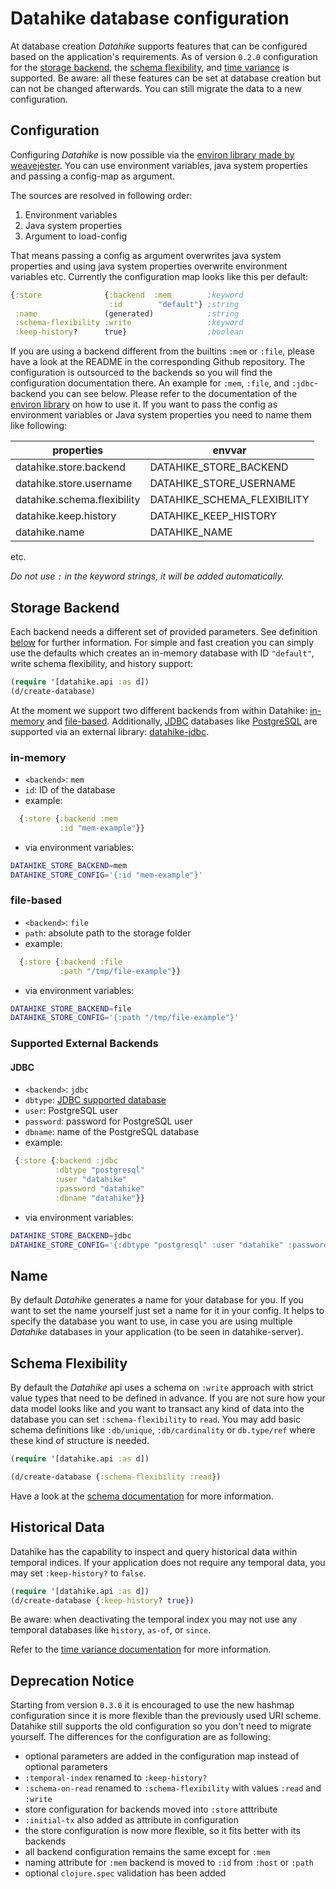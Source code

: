 # Datahike database configuration

At database creation _Datahike_ supports features that can be configured based on the application's requirements. As of version `0.2.0` configuration for the [storage backend](#storage-backend), the [schema flexibility](#schema-flexibility), and [time variance](#historical-data) is supported.  Be aware: all these features can be set at database creation but can not be changed afterwards. You can still migrate the data to a new configuration.

## Configuration

Configuring _Datahike_ is now possible via the [environ library made by weavejester](https://github.com/weavejester/environ). You can use environment variables, java system properties and passing a config-map as argument.

The sources are resolved in following order:
1. Environment variables
2. Java system properties
3. Argument to load-config

That means passing a config as argument overwrites java system properties and using java system properties overwrite environment variables etc. Currently the configuration map looks like this per default:

```clojure
{:store              {:backend  :mem        ;keyword
                      :id        "default"} ;string
 :name               (generated)            ;string
 :schema-flexibility :write                 ;keyword
 :keep-history?      true}                  ;boolean
```

If you are using a backend different from the builtins `:mem` or `:file`, please have a look at the README in the corresponding Github repository. The configuration is outsourced to the backends so you will find the configuration documentation there. An example for `:mem`, `:file`, and `:jdbc`-backend you can see below. Please refer to the documentation of the [environ library](https://github.com/weavejester/environ) on how to use it. If you want to pass the config as environment variables or Java system properties you need to name them like following:

properties                  | envvar
----------------------------|--------------------------
datahike.store.backend      | DATAHIKE_STORE_BACKEND
datahike.store.username     | DATAHIKE_STORE_USERNAME
datahike.schema.flexibility | DATAHIKE_SCHEMA_FLEXIBILITY
datahike.keep.history       | DATAHIKE_KEEP_HISTORY
datahike.name               | DATAHIKE_NAME
etc.

*Do not use `:` in the keyword strings, it will be added automatically.*

## Storage Backend

Each backend needs a different set of provided parameters. See definition
[below](#storage-backend) for further information. For simple and fast creation
you can simply use the defaults which creates an in-memory database with ID `"default"`, write schema flexibility, and history support:

```clojure
(require '[datahike.api :as d])
(d/create-database)
```

At the moment we support two different backends from within Datahike: [in-memory](#in-memory) and [file-based](#file-based).
Additionally, [JDBC](https://docs.oracle.com/javase/8/docs/technotes/guides/jdbc/) databases like [PostgreSQL](#postgresql) are supported via an external library: [datahike-jdbc](https://github.com/replikativ/datahike-jdbc/).

### in-memory

- `<backend>`: `mem`
- `id`: ID of the database
- example: 
```clojure 
  {:store {:backend :mem 
           :id "mem-example"}}
```
- via environment variables:
```bash
DATAHIKE_STORE_BACKEND=mem
DATAHIKE_STORE_CONFIG='{:id "mem-example"}'
```

### file-based

- `<backend>`: `file`
- `path`: absolute path to the storage folder
- example: 
```clojure 
  {:store {:backend :file 
           :path "/tmp/file-example"}}
```
- via environment variables:
```bash
DATAHIKE_STORE_BACKEND=file
DATAHIKE_STORE_CONFIG='{:path "/tmp/file-example"}'
```

### Supported External Backends

#### JDBC

- `<backend>`: `jdbc`
- `dbtype`: [JDBC supported database](https://docs.oracle.com/cd/E19226-01/820-7688/gawms/index.html)
- `user`: PostgreSQL user
- `password`: password for PostgreSQL user
- `dbname`: name of the PostgreSQL database
- example:
```clojure 
 {:store {:backend :jdbc
          :dbtype "postgresql"
          :user "datahike"
          :password "datahike"
          :dbname "datahike"}}
```
- via environment variables:
```bash
DATAHIKE_STORE_BACKEND=jdbc
DATAHIKE_STORE_CONFIG='{:dbtype "postgresql" :user "datahike" :password "datahike" :dbname "datahike"}'
```


## Name

By default _Datahike_ generates a name for your database for you. If you want to set
the name yourself just set a name for it in your config. It helps to specify the
database you want to use, in case you are using multiple _Datahike_ databases in
your application (to be seen in datahike-server).

## Schema Flexibility

By default the _Datahike_ api uses a schema on `:write` approach with strict value
types that need to be defined in advance. If you are not sure how your data
model looks like and you want to transact any kind of data into the database you
can set `:schema-flexibility` to `read`. You may add basic schema definitions like `:db/unique`,
`:db/cardinality` or `db.type/ref` where these kind of structure is needed.

```clojure
(require '[datahike.api :as d])

(d/create-database {:schema-flexibility :read})
```

Have a look at the [schema documentation](./schema.md) for more information.

## Historical Data

Datahike has the capability to inspect and query historical data within temporal
indices. If your application does not require any temporal data, you may
set `:keep-history?` to `false`.

```clojure
(require '[datahike.api :as d])
(d/create-database {:keep-history? true})
```

Be aware: when deactivating the temporal index you may not use any temporal databases like `history`, `as-of`, or
`since`.

Refer to the [time variance documentation](./time_variance.md) for more information.


## Deprecation Notice
Starting from version `0.3.0` it is encouraged to use the new hashmap configuration since it is more flexible than the previously used URI scheme. Datahike still supports the old configuration so you don't need to migrate yourself. The differences for the configuration are as following:

- optional parameters are added in the configuration map instead of optional parameters
- `:temporal-index` renamed to `:keep-history?`
- `:schema-on-read` renamed to `:schema-flexibility` with values `:read` and `:write`
- store configuration for backends moved into `:store` atttribute
- `:initial-tx` also added as attribute in configuration
- the store configuration is now more flexible, so it fits better with its backends
- all backend configuration remains the same except for `:mem`
- naming attribute for `:mem` backend is moved to `:id` from `:host` or `:path`
- optional `clojure.spec` validation has been added
